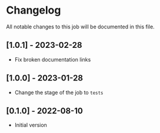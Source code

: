 # Changelog
All notable changes to this job will be documented in this file.

## [1.0.1] - 2023-02-28
* Fix broken documentation links

## [1.0.0] - 2023-01-28
* Change the stage of the job to `tests`
 
## [0.1.0] - 2022-08-10
* Initial version
